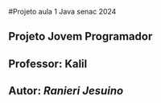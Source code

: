 #Projeto aula 1 Java senac 2024
## Projeto Jovem Programador 
## Professor: Kalil

## Autor: *Ranieri Jesuino*
